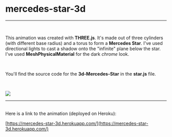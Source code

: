 # mercedes-star-3d
---
<br>

This animation was created with **THREE.js**. It's made out of three cylinders (with different base radius) and a torus to form a **Mercedes Star**. I've used directional lights to cast a shadow onto the "infinite" plane below the star. 
I've used **MeshPhysicalMaterial** for the dark *chrome* look.

<br>

You'll find the source code for the **3d-Mercedes-Star** in the **star.js** file. 

<br>

![](https://www.dropbox.com/s/ycog8gbt47yfcmb/mercedes-star.png?raw=1)

---

<br>
Here is a link to the animation (deployed on Heroku):

[https://mercedes-star-3d.herokuapp.com/](https://mercedes-star-3d.herokuapp.com/)